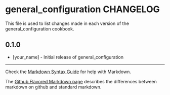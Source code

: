 # general_configuration CHANGELOG

This file is used to list changes made in each version of the general_configuration cookbook.

## 0.1.0
- [your_name] - Initial release of general_configuration

- - -
Check the [Markdown Syntax Guide](http://daringfireball.net/projects/markdown/syntax) for help with Markdown.

The [Github Flavored Markdown page](http://github.github.com/github-flavored-markdown/) describes the differences between markdown on github and standard markdown.
